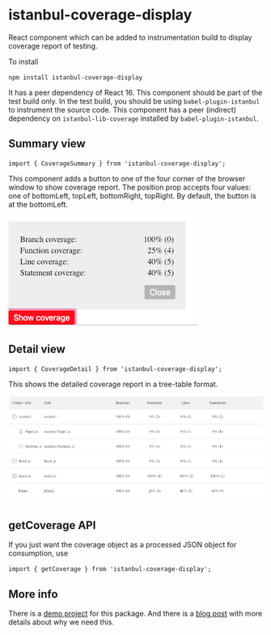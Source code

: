 # istanbul-coverage-display
React component which can be added to instrumentation build to display coverage report of testing.

To install
```
npm install istanbul-coverage-display
```

It has a peer dependency of React 16. This component should be part of the test build only. In the test build, you should be using `babel-plugin-istanbul`
to instrument the source code. This component has a peer (indirect) dependency on `istanbul-lib-coverage` installed by `babel-plugin-istanbul`.

## Summary view
```
import { CoverageSummary } from 'istanbul-coverage-display';
```
This component adds a button to one of the four corner of the browser window to show coverage report. The position prop accepts four values: 
one of bottomLeft, topLeft, bottomRight, topRight. By default, the button is at the bottomLeft.

![Coverage display](coverage-summary.png)

## Detail view
```
import { CoverageDetail } from 'istanbul-coverage-display';
```
This shows the detailed coverage report in a tree-table format.

![Coverage display](coverage-detail.png)

## getCoverage API
If you just want the coverage object as a processed JSON object for consumption, use
```
import { getCoverage } from 'istanbul-coverage-display';
```

## More info
There is a [demo project](https://vijayst.github.io/istanbul-coverage-display/) for this package. And there is a [blog post](https://vijayt.com/post/code-coverage-of-manual-testing-using-istanbul/) with more details about why we need this.


